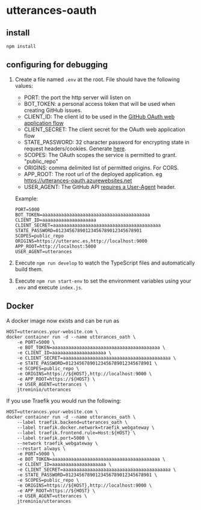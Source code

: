 # utterances-oauth

## install

```
npm install
```

## configuring for debugging

1. Create a file named `.env` at the root. File should have the following values:

    * PORT: the port the http server will listen on
    * BOT_TOKEN: a personal access token that will be used when creating GitHub issues.
    * CLIENT_ID: The client id to be used in the [GitHub OAuth web application flow](https://developer.github.com/v3/oauth/#web-application-flow)
    * CLIENT_SECRET: The client secret for the OAuth web application flow
    * STATE_PASSWORD: 32 character password for encrypting state in request headers/cookies. Generate [here](https://lastpass.com/generatepassword.php).
    * SCOPES: The OAuth scopes the service is permitted to grant. "public_repo"
    * ORIGINS: comma delimited list of permitted origins. For CORS.
    * APP_ROOT: The root url of the deployed application. eg https://utterances-oauth.azurewebsites.net
    * USER_AGENT: The GitHub API [requires a User-Agent](https://developer.github.com/v3/#user-agent-required) header.


    Example:

    ```
    PORT=5000
    BOT_TOKEN=aaaaaaaaaaaaaaaaaaaaaaaaaaaaaaaaaaaaaaaa
    CLIENT_ID=aaaaaaaaaaaaaaaaaaaa
    CLIENT_SECRET=aaaaaaaaaaaaaaaaaaaaaaaaaaaaaaaaaaaaaaaa
    STATE_PASSWORD=01234567890123456789012345678901
    SCOPES=public_repo
    ORIGINS=https://utteranc.es,http://localhost:9000
    APP_ROOT=http://localhost:5000
    USER_AGENT=utterances
    ```

2. Execute `npm run develop` to watch the TypeScript files and automatically build them.

3. Execute `npm run start-env` to set the environment variables using your `.env` and execute `index.js`.

## Docker

A docker image now exists and can be run as

    HOST=utterances.your-website.com \
    docker container run -d --name utterances_oath \
        -e PORT=5000 \
        -e BOT_TOKEN=aaaaaaaaaaaaaaaaaaaaaaaaaaaaaaaaaaaaaaaa \
        -e CLIENT_ID=aaaaaaaaaaaaaaaaaaaa \
        -e CLIENT_SECRET=aaaaaaaaaaaaaaaaaaaaaaaaaaaaaaaaaaaaaaaa \
        -e STATE_PASSWORD=01234567890123456789012345678901 \
        -e SCOPES=public_repo \
        -e ORIGINS=https://${HOST},http://localhost:9000 \
        -e APP_ROOT=https://${HOST} \
        -e USER_AGENT=utterances \
        jtreminio/utterances

If you use Traefik you would run the following:

    HOST=utterances.your-website.com \
    docker container run -d --name utterances_oath \
        --label traefik.backend=utterances_oath \
        --label traefik.docker.network=traefik_webgateway \
        --label traefik.frontend.rule=Host:${HOST} \
        --label traefik.port=5000 \
        --network traefik_webgateway \
        --restart always \
        -e PORT=5000 \
        -e BOT_TOKEN=aaaaaaaaaaaaaaaaaaaaaaaaaaaaaaaaaaaaaaaa \
        -e CLIENT_ID=aaaaaaaaaaaaaaaaaaaa \
        -e CLIENT_SECRET=aaaaaaaaaaaaaaaaaaaaaaaaaaaaaaaaaaaaaaaa \
        -e STATE_PASSWORD=01234567890123456789012345678901 \
        -e SCOPES=public_repo \
        -e ORIGINS=https://${HOST},http://localhost:9000 \
        -e APP_ROOT=https://${HOST} \
        -e USER_AGENT=utterances \
        jtreminio/utterances
